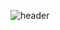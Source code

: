 ![header](https://capsule-render.vercel.app/api?type=Waving&text=Hello+I'M+EUNCHONG+KIM!&fontSize=50&fontAlign=70&fontColor=0000000)
